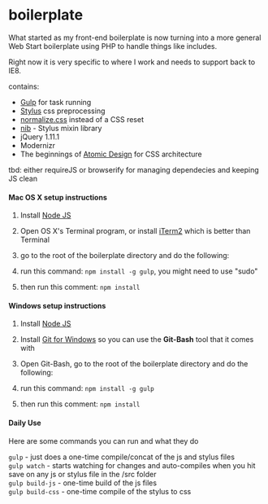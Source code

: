boilerplate
===========

What started as my front-end boilerplate is now turning into a more general Web Start boilerplate using PHP to handle things like includes.

Right now it is very specific to where I work and needs to support back to IE8.

contains:
 - [Gulp](http://gulpjs.com/) for task running
 - [Stylus](http://learnboost.github.io/stylus/) css preprocessing
 - [normalize.css](http://necolas.github.io/normalize.css/) instead of a CSS reset
 - [nib](http://visionmedia.github.io/nib/) - Stylus mixin library
 - jQuery 1.11.1
 - Modernizr
 - The beginnings of [Atomic Design](http://blog.groupbuddies.com/posts/32-our-css-sass-project-architecture-and-styleguide) for CSS architecture  
 

tbd: either requireJS or browserify for managing dependecies and keeping JS clean


#### Mac OS X setup instructions

1. Install [Node JS](http://nodejs.org/)

2. Open OS X's Terminal program, or install [iTerm2](http://www.iterm2.com/#/section/home) which is better than Terminal

3. go to the root of the boilerplate directory and do the following: 

4. run this command: ```npm install -g gulp```, you might need to use "sudo"

5. then run this comment: ```npm install```


#### Windows setup instructions

1. Install [Node JS](http://nodejs.org/)

2. Install [Git for Windows](http://git-scm.com/download/win) so you can use the **Git-Bash** tool that it comes with

3. Open Git-Bash, go to the root of the boilerplate directory and do the following: 

4. run this command: ```npm install -g gulp```

5. then run this comment: ```npm install```


#### Daily Use

Here are some commands you can run and what they do

```gulp```  - just does a one-time compile/concat of the js and stylus files  
```gulp watch``` - starts watching for changes and auto-compiles when you hit save on any js or stylus file in the /src folder  
```gulp build-js``` - one-time build of the js files  
```gulp build-css``` - one-time compile of the stylus to css  